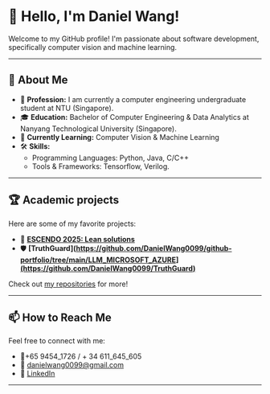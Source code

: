 # 👋 Hello, I'm Daniel Wang!

Welcome to my GitHub profile! I'm passionate about software development, specifically computer vision and machine learning.

---

## 🌟 About Me

- 💼 **Profession:** I am currently a computer engineering undergraduate student at NTU (Singapore).
- 🎓 **Education:** Bachelor of Computer Engineering & Data Analytics at Nanyang Technological University (Singapore).
- 🌱 **Currently Learning:** Computer Vision & Machine Learning
- 🛠️ **Skills:**
  - Programming Languages: Python, Java, C/C++
  - Tools & Frameworks: Tensorflow, Verilog. 

---

## 🏆 Academic projects

Here are some of my favorite projects:
- 🚀 **[ESCENDO 2025: Lean solutions](https://github.com/DanielWang0099/github-portfolio/tree/main/ESCENDO2025)**
- 🛡️ **[TruthGuard](https://github.com/DanielWang0099/github-portfolio/tree/main/LLM_MICROSOFT_AZURE](https://github.com/DanielWang0099/TruthGuard)**

Check out [my repositories](https://github.com/DanielWang0099?tab=repositories) for more!

---

## 📫 How to Reach Me

Feel free to connect with me:
- 📱+65 9454_1726  /  + 34 611_645_605
- 📧 danielwang0099@gmail.com
- 💼 [LinkedIn](https://www.linkedin.com/in/daniel-wang-b11752292/)

---
